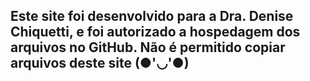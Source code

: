 <h2>Este site foi desenvolvido para a Dra. Denise Chiquetti, e foi autorizado a hospedagem dos arquivos no GitHub. Não é permitido copiar arquivos deste site (●'◡'●)</h2>
